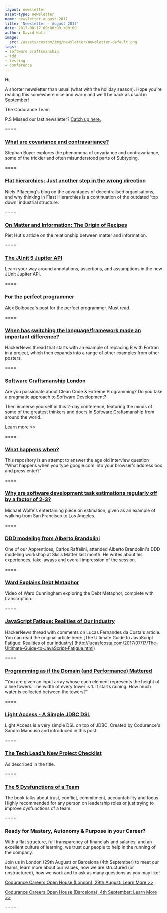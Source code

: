 ```yaml
---
layout: newsletter
asset-type: newsletter
name: newsletter-august-2017
title: 'Newsletter - August 2017'
date: 2017-08-17 09:00:00 +00:00
author: David Hall
image:
  src: /assets/custom/img/newsletter/newsletter-default.png
tags:
- software craftsmanship
- tdd
- testing 
- conference
---
```


Hi,

A shorter newsletter than usual (what with the holiday season). Hope you're reading this somewhere nice and warm and we'll be back as usual in September!

The Codurance Team

P.S Missed our last newsletter? [Catch up here.](https://codurance.com/newsletters/2017-06-14-newsletter/)

====

### [What are covariance and contravariance?](https://www.stephanboyer.com/post/132/what-are-covariance-and-contravariance)
Stephan Boyer explores the phenomena of covariance and contravariance, some of the trickier and often misunderstood parts of Subtyping.

====

### [Flat hierarchies: Just another step in the wrong direction](https://www.linkedin.com/pulse/flat-hierarchies-just-another-step-wrong-direction-niels-pflaeging)
Niels Pflaeging's blog on the advantages of decentralised organisations, and why thinking in Flast Hierarchies is a continuation of the outdated 'top down' industrial structure.

====

### [On Matter and Information: The Origin of Recipes](https://www.yhousenyc.org/yhouse-blog/all-posts/on-matter-and-information-the-origin-of-recipes)
Piet Hut's article on the relationship between matter and information.

====

### [The JUnit 5 Jupiter API](https://www.ibm.com/developerworks/library/j-introducing-junit5-part1-jupiter-api/)
Learn your way around annotations, assertions, and assumptions in the new JUnit Jupiter API.

====

### [For the perfect programmer](http://www.alexbolboaca.ro/software-craftsmanship/for-the-perfect-programmer)
Alex Bolboaca's post for the perfect programmer. Must read.

====

### [When has switching the language/framework made an important difference?](https://news.ycombinator.com/item?id=14799998)
HackerNews thread that starts with an example of replacing R with Fortran in a project, which then expands into a range of other examples from other posters.

====

### [Software Craftsmanship London](http://sc-london.com/)
Are you passionate about Clean Code & Extreme Programming? Do you take a pragmatic approach to Software Development?

Then immerse yourself in this 2-day conference, featuring the minds of some of the greatest thinkers and doers in Software Craftsmanship from around the world.

[Learn more >>](http://sc-london.com/)

====

### [What happens when?](https://github.com/alex/what-happens-when?utm_campaign=explore-email&utm_medium=email&utm_source=newsletter&utm_term=weekly#the-enter-key-bottoms-out)
This repository is an attempt to answer the age old interview question "What happens when you type google.com into your browser's address box and press enter?"

====

### [Why are software development task estimations regularly off by a factor of 2-3?](https://www.quora.com/Engineering-Management/Why-are-software-development-task-estimations-regularly-off-by-a-factor-of-2-3/answer/Michael-Wolfe)
Michael Wolfe's entertaining piece on estimation, given as an example of walking from San Francisco to Los Angeles.

====

### [DDD modeling from Alberto Brandolini ](https://codurance.com/2017/08/08/ddd-modeling/)
One of our Apprentices, Carlos Raffelini, attended Alberto Brandolini's DDD modeling workshop at Skills Matter last month. He writes about his experiences, take-aways and overall impression of the session.

====

### [Ward Explains Debt Metaphor](http://wiki.c2.com/?WardExplainsDebtMetaphor)
Video of Ward Cunningham exploring the Debt Metaphor, complete with transcription.

====

### [JavaScript Fatigue: Realities of Our Industry ](https://news.ycombinator.com/item?id=14861886)
HackerNews thread with comments on Lucas Fernandes da Costa's article. You can read the original article here: [The Ultimate Guide to JavaScript Fatigue: Realities of our industry] (http://lucasfcosta.com/2017/07/17/The-Ultimate-Guide-to-JavaScript-Fatigue.html)

====

### [Programming as if the Domain (and Performance) Mattered ](https://drive.google.com/file/d/0B59Tysg-nEQZUkdRT2lfUVM3cVk/view)
“You are given an input array whose each element represents the height of a line towers. The
width of every tower is 1. It starts raining. How much water is collected between the towers?”

====

### [Light Access - A Simple JDBC DSL ](https://codurance.com/2017/08/02/light-access-dsl/)
Light Access is a very simple DSL on top of JDBC. Created by Codurance's Sandro Mancuso and introduced in this post.

====

### [The Tech Lead’s New Project Checklist ](https://insimpleterms.blog/2017/08/07/the-tech-leads-new-project-checklist/)
As described in the title.

====

### [The 5 Dysfunctions of a Team ](https://insimpleterms.blog/2017/08/07/the-tech-leads-new-project-checklist/)
The book talks about trust, conflict, commitment, accountability and focus. Highly recommended for any person on leadership roles or just trying to improve dysfunctions of a team.

====

### Ready for Mastery, Autonomy & Purpose in your Career?
With a flat structure, full transparency of financials and salaries, and an excellent culture of learning, we trust our people to help in the running of the company.

Join us in London (29th August) or Barcelona (4th September) to meet our teams, learn more about our values, how we are structured (or unstructured), how we work and to ask as many questions as you may like!

[Codurance Careers Open House (London), 29th August: Learn More >>](https://www.eventbrite.co.uk/e/codurance-london-career-open-house-tickets-36754143633)


[Codurance Careers Open House (Barcelona), 4th September: Learn More >>](https://www.eventbrite.co.uk/e/codurance-barcelona-career-open-house-tickets-36753908931)

====
